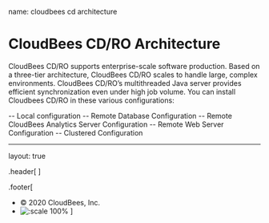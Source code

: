 name: cloudbees cd architecture
# CloudBees CD/RO Architecture

CloudBees CD/RO supports enterprise-scale software production. Based on a three-tier architecture, CloudBees CD/RO scales to handle large, complex environments. CloudBees CD/RO’s multithreaded Java server provides efficient synchronization even under high job volume.  You can install Cloudbees CD/RO in these various configurations:

-- Local configuration
-- Remote Database Configuration
-- Remote CloudBees Analytics Server Configuration
-- Remote Web Server Configuration
-- Clustered Configuration

---
layout: true

.header[
]

.footer[
- © 2020 CloudBees, Inc.
- ![:scale 100%](../img/CloudBees-Submark-Full-Color.svg)
]
